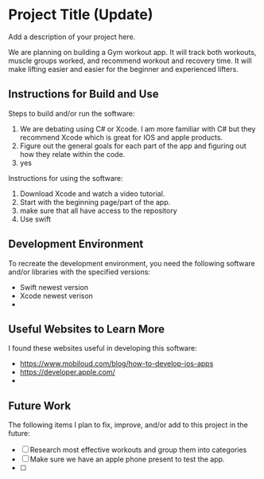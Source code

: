 # Project Title (Update)

Add a description of your project here.

We are planning on building a Gym workout app. It will track both workouts, muscle groups worked, and recommend workout and recovery time. It will make lifting easier and easier for the beginner and experienced lifters.

## Instructions for Build and Use

Steps to build and/or run the software:

1. We are debating using C# or  Xcode. I am more familiar with C# but they recommend Xcode which is great for IOS and apple products.
2. Figure out the general goals for each part of the app and figuring out how they relate within the code. 
3. yes

Instructions for using the software:

1. Download Xcode and watch a video tutorial.
2. Start with the beginning page/part of the app.
3. make sure that all have access to the repository
4. Use swift

## Development Environment 

To recreate the development environment, you need the following software and/or libraries with the specified versions:

* Swift newest version
* Xcode newest verison
*

## Useful Websites to Learn More

I found these websites useful in developing this software:

* https://www.mobiloud.com/blog/how-to-develop-ios-apps
* https://developer.apple.com/
*

## Future Work

The following items I plan to fix, improve, and/or add to this project in the future:

* [ ] Research most effective workouts and group them into categories 
* [ ] Make sure we have an apple phone present to test the app.
* [ ] 